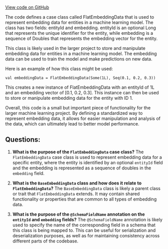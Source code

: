 [View code on GitHub](https://github.com/misbahsy/the-algorithm/ann/src/main/scala/com/twitter/ann/dataflow/offline/FlatEmbeddingData.scala)

The code defines a case class called FlatEmbeddingData that is used to represent embedding data for entities in a machine learning model. The class has two fields: entityId and embedding. entityId is an optional Long that represents the unique identifier for the entity, while embedding is a sequence of Doubles that represents the embedding vector for the entity.

This class is likely used in the larger project to store and manipulate embedding data for entities in a machine learning model. The embedding data can be used to train the model and make predictions on new data.

Here is an example of how this class might be used:

```
val embeddingData = FlatEmbeddingData(Some(1L), Seq(0.1, 0.2, 0.3))
```

This creates a new instance of FlatEmbeddingData with an entityId of 1L and an embedding vector of [0.1, 0.2, 0.3]. This instance can then be used to store or manipulate embedding data for the entity with ID 1.

Overall, this code is a small but important piece of functionality for the larger machine learning project. By defining a standardized way to represent embedding data, it allows for easier manipulation and analysis of the data, which can ultimately lead to better model performance.
## Questions: 
 1. **What is the purpose of the `FlatEmbeddingData` case class?** 
The `FlatEmbeddingData` case class is used to represent embedding data for a specific entity, where the entity is identified by an optional `entityId` field and the embedding is represented as a sequence of doubles in the `embedding` field.

2. **What is the `BaseEmbeddingData` class and how does it relate to `FlatEmbeddingData`?** 
The `BaseEmbeddingData` class is likely a parent class or trait that `FlatEmbeddingData` extends. It may contain shared functionality or properties that are common to all types of embedding data.

3. **What is the purpose of the `@SchemaFieldName` annotation on the `entityId` and `embedding` fields?** 
The `@SchemaFieldName` annotation is likely used to specify the name of the corresponding field in a schema that this class is being mapped to. This can be useful for serialization and deserialization purposes, as well as for maintaining consistency across different parts of the codebase.